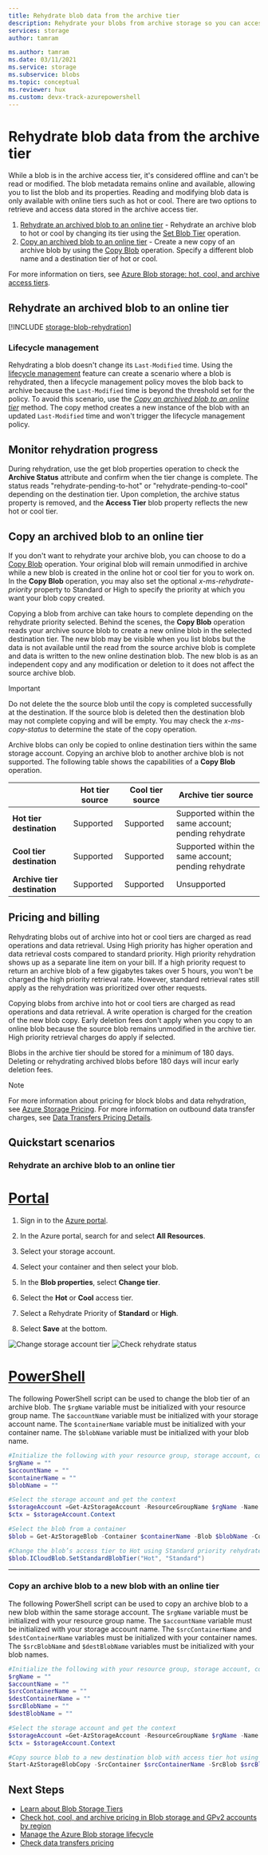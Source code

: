 ```yaml
---
title: Rehydrate blob data from the archive tier
description: Rehydrate your blobs from archive storage so you can access the blob data. Copy an archived blob to an online tier.
services: storage
author: tamram

ms.author: tamram
ms.date: 03/11/2021
ms.service: storage
ms.subservice: blobs
ms.topic: conceptual
ms.reviewer: hux 
ms.custom: devx-track-azurepowershell
---
```


# Rehydrate blob data from the archive tier

While a blob is in the archive access tier, it's considered offline and can't be read or modified. The blob metadata remains online and available, allowing you to list the blob and its properties. Reading and modifying blob data is only available with online tiers such as hot or cool. There are two options to retrieve and access data stored in the archive access tier.

1. [Rehydrate an archived blob to an online tier](#rehydrate-an-archived-blob-to-an-online-tier) - Rehydrate an archive blob to hot or cool by changing its tier using the [Set Blob Tier](/rest/api/storageservices/set-blob-tier) operation.
2. [Copy an archived blob to an online tier](#copy-an-archived-blob-to-an-online-tier) - Create a new copy of an archive blob by using the [Copy Blob](/rest/api/storageservices/copy-blob) operation. Specify a different blob name and a destination tier of hot or cool.

 For more information on tiers, see [Azure Blob storage: hot, cool, and archive access tiers](storage-blob-storage-tiers.md).

## Rehydrate an archived blob to an online tier

[!INCLUDE [storage-blob-rehydration](../../../includes/storage-blob-rehydrate-include.md)]

### Lifecycle management

Rehydrating a blob doesn't change its `Last-Modified` time. Using the [lifecycle management](storage-lifecycle-management-concepts.md) feature can create a scenario where a blob is rehydrated, then a lifecycle management policy moves the blob back to archive because the `Last-Modified` time is beyond the threshold set for the policy. To avoid this scenario, use the *[Copy an archived blob to an online tier](#copy-an-archived-blob-to-an-online-tier)* method. The copy method creates a new instance of the blob with an updated `Last-Modified` time and won't trigger the lifecycle management policy.

## Monitor rehydration progress

During rehydration, use the get blob properties operation to check the **Archive Status** attribute and confirm when the tier change is complete. The status reads "rehydrate-pending-to-hot" or "rehydrate-pending-to-cool" depending on the destination tier. Upon completion, the archive status property is removed, and the **Access Tier** blob property reflects the new hot or cool tier.

## Copy an archived blob to an online tier

If you don't want to rehydrate your archive blob, you can choose to do a [Copy Blob](/rest/api/storageservices/copy-blob) operation. Your original blob will remain unmodified in archive while a new blob is created in the online hot or cool tier for you to work on. In the **Copy Blob** operation, you may also set the optional *x-ms-rehydrate-priority* property to Standard or High to specify the priority at which you want your blob copy created.

Copying a blob from archive can take hours to complete depending on the rehydrate priority selected. Behind the scenes, the **Copy Blob** operation reads your archive source blob to create a new online blob in the selected destination tier. The new blob may be visible when you list blobs but the data is not available until the read from the source archive blob is complete and data is written to the new online destination blob. The new blob is as an independent copy and any modification or deletion to it does not affect the source archive blob.

> [!IMPORTANT]
> Do not delete the the source blob until the copy is completed successfully at the destination. If the source blob is deleted then the destination blob may not complete copying and will be empty. You may check the *x-ms-copy-status* to determine the state of the copy operation.

Archive blobs can only be copied to online destination tiers within the same storage account. Copying an archive blob to another archive blob is not supported. The following table shows the capabilities of a **Copy Blob** operation.

|                                           | **Hot tier source**   | **Cool tier source** | **Archive tier source**    |
| ----------------------------------------- | --------------------- | -------------------- | ------------------- |
| **Hot tier destination**                  | Supported             | Supported            | Supported within the same account; pending rehydrate               |
| **Cool tier destination**                 | Supported             | Supported            | Supported within the same account; pending rehydrate               |
| **Archive tier destination**              | Supported             | Supported            | Unsupported         |

## Pricing and billing

Rehydrating blobs out of archive into hot or cool tiers are charged as read operations and data retrieval. Using High priority has higher operation and data retrieval costs compared to standard priority. High priority rehydration shows up as a separate line item on your bill. If a high priority request to return an archive blob of a few gigabytes takes over 5 hours, you won't be charged the high priority retrieval rate. However, standard retrieval rates still apply as the rehydration was prioritized over other requests.

Copying blobs from archive into hot or cool tiers are charged as read operations and data retrieval. A write operation is charged for the creation of the new blob copy. Early deletion fees don't apply when you copy to an online blob because the source blob remains unmodified in the archive tier. High priority retrieval charges do apply if selected.

Blobs in the archive tier should be stored for a minimum of 180 days. Deleting or rehydrating archived blobs before 180 days will incur early deletion fees.

> [!NOTE]
> For more information about pricing for block blobs and data rehydration, see [Azure Storage Pricing](https://azure.microsoft.com/pricing/details/storage/blobs/). For more information on outbound data transfer charges, see [Data Transfers Pricing Details](https://azure.microsoft.com/pricing/details/data-transfers/).

## Quickstart scenarios

### Rehydrate an archive blob to an online tier
# [Portal](#tab/azure-portal)
1. Sign in to the [Azure portal](https://portal.azure.com).

1. In the Azure portal, search for and select **All Resources**.

1. Select your storage account.

1. Select your container and then select your blob.

1. In the **Blob properties**, select **Change tier**.

1. Select the **Hot** or **Cool** access tier. 

1. Select a Rehydrate Priority of **Standard** or **High**.

1. Select **Save** at the bottom.

![Change storage account tier](media/storage-tiers/blob-access-tier.png)
![Check rehydrate status](media/storage-tiers/rehydrate-status.png)

# [PowerShell](#tab/azure-powershell)
The following PowerShell script can be used to change the blob tier of an archive blob. The `$rgName` variable must be initialized with your resource group name. The `$accountName` variable must be initialized with your storage account name. The `$containerName` variable must be initialized with your container name. The `$blobName` variable must be initialized with your blob name. 
```powershell
#Initialize the following with your resource group, storage account, container, and blob names
$rgName = ""
$accountName = ""
$containerName = ""
$blobName = ""

#Select the storage account and get the context
$storageAccount =Get-AzStorageAccount -ResourceGroupName $rgName -Name $accountName
$ctx = $storageAccount.Context

#Select the blob from a container
$blob = Get-AzStorageBlob -Container $containerName -Blob $blobName -Context $ctx

#Change the blob’s access tier to Hot using Standard priority rehydrate
$blob.ICloudBlob.SetStandardBlobTier("Hot", "Standard")
```
---

### Copy an archive blob to a new blob with an online tier
The following PowerShell script can be used to copy an archive blob to a new blob within the same storage account. The `$rgName` variable must be initialized with your resource group name. The `$accountName` variable must be initialized with your storage account name. The `$srcContainerName` and `$destContainerName` variables must be initialized with your container names. The `$srcBlobName` and `$destBlobName` variables must be initialized with your blob names. 
```powershell
#Initialize the following with your resource group, storage account, container, and blob names
$rgName = ""
$accountName = ""
$srcContainerName = ""
$destContainerName = ""
$srcBlobName = ""
$destBlobName = ""

#Select the storage account and get the context
$storageAccount =Get-AzStorageAccount -ResourceGroupName $rgName -Name $accountName
$ctx = $storageAccount.Context

#Copy source blob to a new destination blob with access tier hot using standard rehydrate priority
Start-AzStorageBlobCopy -SrcContainer $srcContainerName -SrcBlob $srcBlobName -DestContainer $destContainerName -DestBlob $destBlobName -StandardBlobTier Hot -RehydratePriority Standard -Context $ctx
```

## Next Steps

* [Learn about Blob Storage Tiers](storage-blob-storage-tiers.md)
* [Check hot, cool, and archive pricing in Blob storage and GPv2 accounts by region](https://azure.microsoft.com/pricing/details/storage/)
* [Manage the Azure Blob storage lifecycle](storage-lifecycle-management-concepts.md)
* [Check data transfers pricing](https://azure.microsoft.com/pricing/details/data-transfers/)
